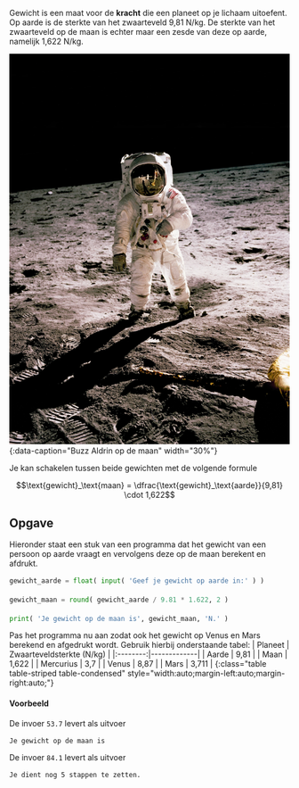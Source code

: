 Gewicht is een maat voor de **kracht** die een planeet op je lichaam uitoefent. Op aarde is de sterkte van het zwaarteveld 9,81 N/kg. De sterkte van het zwaarteveld op de maan is echter maar een zesde van deze op aarde, namelijk 1,622 N/kg.

![Buzz Aldrin op de maan.](media/history-in-hd.jpg "100"){:data-caption="Buzz Aldrin op de maan" width="30%"}

Je kan schakelen tussen beide gewichten met de volgende formule

$$\text{gewicht}_\text{maan} = \dfrac{\text{gewicht}_\text{aarde}}{9,81} \cdot 1,622$$

## Opgave
Hieronder staat een stuk van een programma dat het gewicht van een persoon op aarde vraagt en vervolgens deze op de maan berekent en afdrukt.

```python
gewicht_aarde = float( input( 'Geef je gewicht op aarde in:' ) )

gewicht_maan = round( gewicht_aarde / 9.81 * 1.622, 2 )

print( 'Je gewicht op de maan is', gewicht_maan, 'N.' )
```

Pas het programma nu aan zodat ook het gewicht op Venus en Mars berekend en afgedrukt wordt. Gebruik hierbij onderstaande tabel:
| Planeet | Zwaarteveldsterkte (N/kg) |
|:--------:|-------------|
| Aarde  | 9,81 |
| Maan | 1,622 |
| Mercurius | 3,7 |
| Venus | 8,87 |
| Mars | 3,711 |
{:class="table table-striped table-condensed" style="width:auto;margin-left:auto;margin-right:auto;"}

#### Voorbeeld
De invoer `53.7` levert als uitvoer
```
Je gewicht op de maan is 
```

De invoer `84.1` levert als uitvoer
```
Je dient nog 5 stappen te zetten.
```